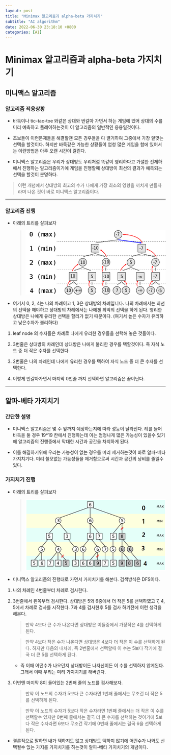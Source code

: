 ```yaml
---
layout: post
title: "Minimax 알고리즘과 alpha-beta 가지치기"
subtitle: "AI algorithm"
date: 2022-06-30 23:18:10 +0800
categories: [AI]
---
```


# Minimax 알고리즘과 alpha-beta 가지치기

## 미니맥스 알고리즘

### 알고리즘 적용상황

* 바둑이나 tic-tac-toe 와같은 상대와 번갈아 가면서 하는 게임에 있어 상대의 수를 미리 예측하고 플레이하는것이 이 알고리즘의 일반적인 응용일것이다.

* 초보들이 이런문제들을 해결할땐 모든 경우들을 다 열거하여 그중에서 가장 알맞는 선택을 할것이다. 하지만 바둑같은 가능한 상황들이 엄청 많은 게임을 함에 있어서는 이런방법은 아주 오랜 시간이 걸린다.

* 미니맥스 알고리즘은 우리가 상대방도 우리처럼 똑같이 영리하다고 가설한 전제하에서 진행하는 알고리즘이기에 게임을 진행할때 상대방이 최선의 결과가 예측되는 선택을 할것이 분명하다.

> 이런 개념에서 상대방의 최고의 수가 나에게 가장 최소의 영향을 끼치게 만들자 라며 나온 것이 바로 미니맥스 알고리즘이다.

***

### 알고리즘 진행

* 아래의 트리를 살펴보자
  
    > ![mnx](https://raw.githubusercontent.com/Guangwoen/Guangwoen.GitHub.io/main/pics/063001.png)

* 여기서 0, 2, 4는 나의 차례이고 1, 3은 상대방의 차례입니다. 나의 차례에서는 최선의 선택을 해야하고 상대방의 차례에서는 나에겐 최악의 선택을 하게 된다. 영리한 상대방은 나에게 유리한 선택을 할리가 없기 때문이다. (여기서 높은 수자가 유리하고 낮은수자가 불리하다)

1. leaf node 의 수자들은 차례로 나에게 유리한 경우들을 선택해 놓은 것들이다.

2. 3번줄은 상대방의 차례인데 상대방은 나에게 불리한 경우를 택할것이다. 즉 자식 노드 중 더 작은 수자를 선택한다.

3. 2번줄은 나의 차례인데 나에게 유리한 경우를 택하여 자식 노드 중 더 큰 수자를 선택한다.

4. 이렇게 번갈아가면서 마지막 0번줄 까지 선택하면 알고리즘은 끝이난다.

***

## 알파-베타 가지치기

### 간단한 설명

* 미니맥스 알고리즘은 몇 수 앞까지 예상하는지에 따라 성능이 달라진다. 례를 들어 바둑을 둘 경우 19*19 칸에서 진행하는데 이는 엄청나게 많은 가능성이 있을수 있기에 알고리즘의 진행중에서 막대한 시간과 공간을 차지하게 된다.

* 이를 해결하기위해 우리는 가능성이 없는 경우를 미리 제거하는것이 바로 알파-베타 가지치기다. 미리 쓸모없는 가능성들을 제거함으로써 시간과 공간의 낭비를 줄일수 있다.

### 가지치기 진행

* 아래의 트리를 살펴보자

    > ![abg](https://raw.githubusercontent.com/Guangwoen/Guangwoen.GitHub.io/main/pics/063002.png)

* 미니맥스 알고리즘의 진행대로 가면서 가지치기를 해본다. 검색방식은 DFS이다.

1. 나의 차례인 4번줄부터 차례로 검사한다.

2. 3번줄에서 왼쪽부터 검사한다. 상대방은 5와 6중에서 더 작은 5를 선택하였고 7, 4, 5에서 차례로 검사를 시작한다. 7과 4를 검사한후 5를 검사 하기전에 이런 생각을 해본다.

    > 만약 4보다 큰 수가 나온다면 상대방은 이들중에서 가장작은 4를 선택하게 된다.

    > 만약 4보다 작은 수가 나온다면 상대방은 4보다 더 작은 이 수를 선택하게 된다. 하지만 다음의 내차례, 즉 2번줄에서 선택할때 이 수는 5보다 작기에 결국 더 큰 5를 선택하게 된다. 

    * 즉 이때 어떤수가 나오던지 상대방이든 나자신이든 이 수를 선택하지 않게된다. 그래서 이때 우리는 미리 가지치기를 해버린다.

3. 이번엔 마지막 8이 들어있는 2번째 줄의 노드를 검사해보자.
   
    > 만약 이 노드의 수자가 5보다 큰 수자라면 1번째 줄에서는 무조건 더 작은 5를 선택하게 된다.

    > 만약 이 노드의 수자가 5보다 작은 수자라면 1번째 줄에서는 더 작은 이 수를 선택할수 있지만 0번째 줄에서는 결국 더 큰 수자를 선택하는 것이기에 5보다 작은 수자라면 6보다 무조건 작기에 0번째 줄에서는 결국 6을 선택하게 된다.

* 결론적으로 말하면 내가 택하지도 않고 상대방도 택하지 않기에 어떤수가 나와도 선택될수 없는 가지를 가지치기를 하는것이 알파-베타 가지치기의 개념이다.
